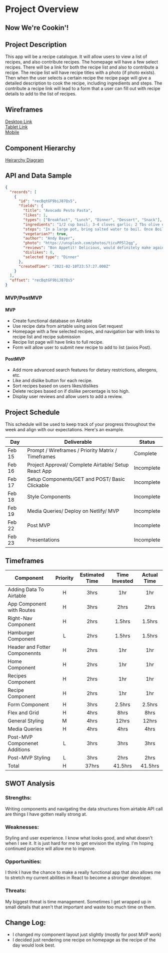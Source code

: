 # Project Overview

## Now We're Cookin'!

## Project Description

This app will be a recipe catalogue. It will allow users to view a list of recipes, and also contribute recipes. The homepage will have a few select recipes. There will be a link for both the recipe list and also to contribute a recipe. The recipe list will have recipe titles with a photo (if photo exists). Then when the user selects a certain recipe the recipe page will give a detailed description to cook the recipe, including ingredients and steps. The contribute a recipe link will lead to a form that a user can fill out with recipe details to add to the list of recipes.

## Wireframes

[Desktop Link](https://wireframe.cc/pro/pp/644724e32415092) \
[Tablet Link](https://wireframe.cc/pro/pp/7d7cc787e415010) \
[Mobile](https://wireframe.cc/pro/pp/9d9819bbe415093)

## Component Hierarchy

[Heirarchy Diagram](https://app.diagrams.net/#G1JkH1gxs-ZQBVArigTTg3pPn7uZtfDW9y)

## API and Data Sample

```json
{
  "records": [
    {
      "id": "recBqtGF9biJ87Qs5",
      "fields": {
        "title": "Avocado Pesto Pasta",
        "likes": 1,
        "types": ["Breakfast", "Lunch", "Dinner", "Dessert", "Snack"],
        "ingredients": "1/2 cup basil; 3-4 cloves garlic; 2 Tbs olive oil; 2 avocados, pitted; 3/4-1 tsp salt to taste; black pepper; 1lb pasta of choice",
        "steps": "In a large pot, bring salted water to boil. Once Boiling, cook pasta according to package directions;  Make sauce in food processor. Combine basil and...",
        "vegetarian?": true,
        "author": "Andy Bayer",
        "photo": "https://unsplash.com/photos/ticuPP5l2qg",
        "reviews": "Bon Appetit! Delicious, would definitely make again;",
        "dislikes": 0,
        "selected type": "Dinner"
      },
      "createdTime": "2021-02-10T23:57:27.000Z"
    }
  ],
  "offset": "recBqtGF9biJ87Qs5"
}
```

### MVP/PostMVP

#### MVP

- Create functional database on Airtable
- Use recipe data from airtable using axios Get request
- Homepage with a few selected recipes, and navigation bar with links to recipe list and recipe submission
- Recipe list page will have links to full recipe.
- Form will allow user to submit new recipe to add to list (axios Post).

#### PostMVP

- Add more advanced search features for dietary restrictions, allergens, etc.
- Like and dislike button for each recipe.
- Sort recipes based on users likes/dislikes
- Delete recipes based on if dislike percentage is too high.
- Display user reviews and allow users to add a review.

## Project Schedule

This schedule will be used to keep track of your progress throughout the week and align with our expectations. Here's an example.

| Day    | Deliverable                                          | Status     |
| ------ | ---------------------------------------------------- | ---------- |
| Feb 15 | Prompt / Wireframes / Priority Matrix / Timeframes   | Complete   |
| Feb 16 | Project Approval/ Complete Airtable/ Setup React App | Incomplete |
| Feb 17 | Setup Components/GET and POST/ Basic Clickable       | Incomplete |
| Feb 18 | Style Components                                     | Incomplete |
| Feb 19 | Media Queries/ Deploy on Netlify/ MVP                | Incomplete |
| Feb 22 | Post MVP                                             | Incomplete |
| Feb 23 | Presentations                                        | Incomplete |

## Timeframes

| Component                     | Priority | Estimated Time | Time Invested | Actual Time |
| ----------------------------- | :------: | :------------: | :-----------: | :---------: |
| Adding Data To Airtable       |    H     |      3hrs      |      1hr      |     1hr     |
| App Component with Routes     |    H     |      3hrs      |     2hrs      |    2hrs     |
| Right-Nav Component           |    H     |      2hrs      |    1.5hrs     |   1.5hrs    |
| Hamburger Component           |    L     |      2hrs      |    1.5hrs     |   1.5hrs    |
| Header and Fotter Componennts |    H     |      2hrs      |      1hr      |     1hr     |
| Home Component                |    H     |      2hrs      |      1hr      |     1hr     |
| Recipes Component             |    H     |      2hrs      |      1hr      |     1hr     |
| Recipe Component              |    H     |      2hrs      |      1hr      |     1hr     |
| Form Component                |    H     |      3hrs      |    2.5hrs     |   2.5hrs    |
| Flex and Grid                 |    H     |      4hrs      |     8hrs      |    8hrs     |
| General Styling               |    M     |      4hrs      |     12hrs     |    12hrs    |
| Media Queries                 |    H     |      4hrs      |     4hrs      |    4hrs     |
| Post-MVP Componenet Additions |    L     |      3hrs      |     3hrs      |    3hrs     |
| Post-MVP Styling              |    L     |      3hrs      |     2hrs      |    2hrs     |
| Total                         |    H     |     37hrs      |    41.5hrs    |   41.5hrs   |

## SWOT Analysis

### Strengths:

Writing components and navigating the data structures from airtable API call are things I have gotten really strong at.

### Weaknesses:

Styling and user experience. I know what looks good, and what doesn't when I see it. It is just hard for me to get envision the styling. I'm hoping continued
practice will allow me to improve.

### Opportunities:

I think I have the chance to make a really functional app that also allows me to stretch my current abilities in React to become a stronger developer.

### Threats:

My biggest threat is time management. Sometimes I get wrapped up in small details that aren't that important and waste too much time on them.

## Change Log:

- I changed my component layout just slightly (mostly for post MVP work)
- I decided just rendering one recipe on homepage as the recipe of the day would look best.
